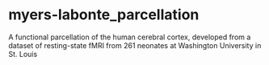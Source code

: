 # myers-labonte_parcellation
 A functional parcellation of the human cerebral cortex, developed from a dataset of resting-state fMRI from 261 neonates at Washington University in St. Louis 
